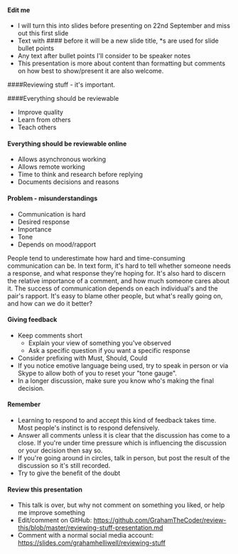 #### Edit me
* I will turn this into slides before presenting on 22nd September and miss out this first slide
* Text with #### before it will be a new slide title, *s are used for slide bullet points
* Any text after bullet points I'll consider to be speaker notes
* This presentation is more about content than formatting but comments on how best to show/present it are also welcome.

####Reviewing stuff - it's important.

####Everything should be reviewable
* Improve quality
* Learn from others
* Teach others

#### Everything should be reviewable online
* Allows asynchronous working
* Allows remote working
* Time to think and research before replying
* Documents decisions and reasons

#### Problem - misunderstandings
* Communication is hard
* Desired response
* Importance
* Tone
* Depends on mood/rapport

People tend to underestimate how hard and time-consuming communication can be.
In text form, it's hard to tell whether someone needs a response, and what response they're hoping for.
It's also hard to discern the relative importance of a comment, and how much someone cares about it.
The success of communication depends on each individual's and the pair's rapport.
It's easy to blame other people, but what's really going on, and how can we do it better?

#### Giving feedback
* Keep comments short
  * Explain your view of something you've observed
  * Ask a specific question if you want a specific response
* Consider prefixing with Must, Should, Could
* If you notice emotive language being used, try to speak in person or via Skype to allow both of you to reset your "tone gauge".
* In a longer discussion, make sure you know who's making the final decision.

#### Remember
* Learning to respond to and accept this kind of feedback takes time. Most people's instinct is to respond defensively.
* Answer all comments unless it is clear that the discussion has come to a close. If you're under time pressure which is influencing the discussion or your decision then say so.
* If you're going around in circles, talk in person, but post the result of the discussion so it's still recorded.
* Try to give the benefit of the doubt

#### Review this presentation
* This talk is over, but why not comment on something you liked, or help me improve something
* Edit/comment on GitHub: https://github.com/GrahamTheCoder/review-this/blob/master/reviewing-stuff-presentation.md
* Comment with a normal social media account: https://slides.com/grahamhelliwell/reviewing-stuff
